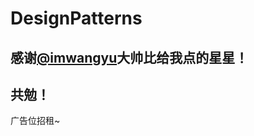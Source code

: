 # DesignPatterns

## 感谢[@imwangyu](https://github.com/imwangyu "王宇的github")大帅比给我点的星星！

## 共勉！

广告位招租~
